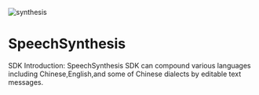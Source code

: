 ![synthesis](https://user-images.githubusercontent.com/37928802/76509632-50f9c780-648b-11ea-8fc2-75f979e38ef0.png)
# SpeechSynthesis
SDK
Introduction: SpeechSynthesis SDK can compound various languages including Chinese,English,and some  of Chinese dialects by editable text messages.
